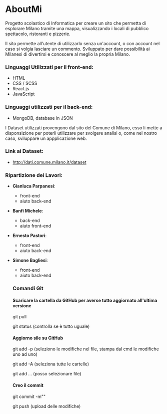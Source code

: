 # AboutMi

Progetto scolastico di Informatica per creare un sito che permetta di esplorare Milano tramite una mappa, visualizzando i locali di pubblico spettacolo, ristoranti e pizzerie.

Il sito permette all'utente di utilizzarlo senza un'account, o con account nel caso si volgia lasciare un commento.
Sviluppato per dare possibilità ai Milanesi di divertirsi e conoscere al meglio la propria Milano.

### Linguaggi Utilizzati per il front-end:
- HTML
- CSS / SCSS
- React.js
- JavaScript

### Linguaggi utilizzati per il back-end:
- MongoDB, database in JSON


I Dataset utilizzati provengono dal sito del Comune di Milano, esso li mette a disponsizione per poterli utilizzare per svolgere analisi o, come nel nostro caso, sviluppare un appplicazione web.

### Link ai Dataset:
- http://dati.comune.milano.it/dataset


### Ripartizione dei Lavori:
- **Gianluca Parpanesi**:
  - front-end
  - aiuto back-end
- **Banfi Michele**:
  - back-end
  - aiuto front-end
- **Ernesto Pastori**:
  - front-end
  - aiuto back-end
- **Simone Bagliesi**:
  - front-end
  - aiuto back-end

  ### Comandi Git

  #### Scaricare la cartella da GitHub per averse tutto aggiornato all'ultima versione

  git pull

  git status (controlla se è tutto uguale)

  #### Aggiorno sile su GitHub
  git add -p (seleziono le modifiche nel file, stampa dal cmd le modifiche uno ad uno)

  git add -A (seleziona tutte le cartelle)

  git add <nome-file1> <nome-file2>...  (posso selezionare  file)

  #### Creo il commit

  git commit -m"<nome-commit>"
  
  git push (upload delle modifiche)
